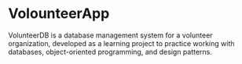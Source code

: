 # VolounteerApp
VolunteerDB is a database management system for a volunteer organization, developed as a learning project to practice working with databases, object-oriented programming, and design patterns.
